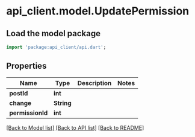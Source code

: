 # api_client.model.UpdatePermission

## Load the model package
```dart
import 'package:api_client/api.dart';
```

## Properties
Name | Type | Description | Notes
------------ | ------------- | ------------- | -------------
**postId** | **int** |  | 
**change** | **String** |  | 
**permissionId** | **int** |  | 

[[Back to Model list]](../README.md#documentation-for-models) [[Back to API list]](../README.md#documentation-for-api-endpoints) [[Back to README]](../README.md)


